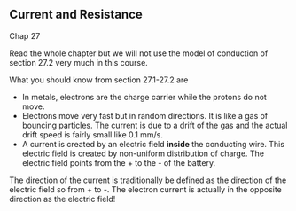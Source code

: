 ## Current and Resistance

<stop-note title="Read Knight 4ed" icon="stopnoteicons:book-icon">
<span slot="message">Chap 27</span>
</stop-note>

Read the whole chapter but we will not use the model of conduction of section 27.2 very much in this course. 

What you should know from section 27.1-27.2 are

* In metals, electrons are the charge carrier while the protons do not move. 
* Electrons move very fast but in random directions. It is like a gas of bouncing particles. The current is due to a drift of the gas and the actual drift speed is fairly small like 0.1 mm/s. 
* A current is created by an electric field **inside** the conducting wire. This electric field is created by non-uniform distribution of charge. The electric field points from the + to the - of the battery. 

<lrndesign-sidenote label="Instructor Note" icon="bookmark" bg-color="#c2e5f2">
The direction of the current is traditionally be defined as the direction of the electric field so from + to -. The electron current is actually in the opposite direction as the electric field!
</lrndesign-sidenote>
  